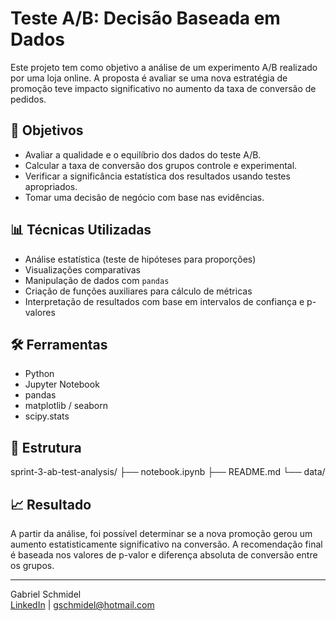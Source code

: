 # Teste A/B: Decisão Baseada em Dados

Este projeto tem como objetivo a análise de um experimento A/B realizado por uma loja online. A proposta é avaliar se uma nova estratégia de promoção teve impacto significativo no aumento da taxa de conversão de pedidos.

## 📌 Objetivos

- Avaliar a qualidade e o equilíbrio dos dados do teste A/B.
- Calcular a taxa de conversão dos grupos controle e experimental.
- Verificar a significância estatística dos resultados usando testes apropriados.
- Tomar uma decisão de negócio com base nas evidências.

## 📊 Técnicas Utilizadas

- Análise estatística (teste de hipóteses para proporções)
- Visualizações comparativas
- Manipulação de dados com `pandas`
- Criação de funções auxiliares para cálculo de métricas
- Interpretação de resultados com base em intervalos de confiança e p-valores

## 🛠️ Ferramentas

- Python
- Jupyter Notebook
- pandas
- matplotlib / seaborn
- scipy.stats

## 📁 Estrutura
sprint-3-ab-test-analysis/
├── notebook.ipynb
├── README.md
└── data/

## 📈 Resultado

A partir da análise, foi possível determinar se a nova promoção gerou um aumento estatisticamente significativo na conversão. A recomendação final é baseada nos valores de p-valor e diferença absoluta de conversão entre os grupos.

---

Gabriel Schmidel  
[LinkedIn](https://www.linkedin.com/in/gabriel-schmidel-37975ba3) | gschmidel@hotmail.com


